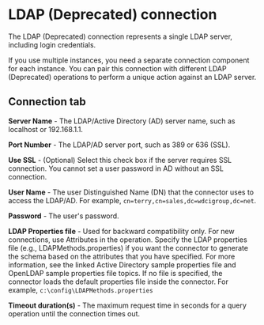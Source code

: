 # LDAP (Deprecated) connection 

<head>
  <meta name="guidename" content="Integration"/>
  <meta name="context" content="GUID-ffd91da7-c2ac-4379-89a3-972930c009e9"/>
</head>


The LDAP (Deprecated) connection represents a single LDAP server, including login credentials.

If you use multiple instances, you need a separate connection component for each instance. You can pair this connection with different LDAP (Deprecated) operations to perform a unique action against an LDAP server.

## Connection tab 

**Server Name** - The LDAP/Active Directory \(AD\) server name, such as localhost or 192.168.1.1.

**Port Number** - 
The LDAP/AD server port, such as 389 or 636 \(SSL\).

**Use SSL** - 
\(Optional\) Select this check box if the server requires SSL connection. You cannot set a user password in AD without an SSL connection.

**User Name** - 
The user Distinguished Name \(DN\) that the connector uses to access the LDAP/AD. For example, `cn=terry,cn=sales,dc=wdcigroup,dc=net`.

**Password** - 
The user's password.

**LDAP Properties file** - 
Used for backward compatibility only. For new connections, use Attributes in the operation. Specify the LDAP properties file \(e.g., LDAPMethods.properties\) if you want the connector to generate the schema based on the attributes that you have specified. For more information, see the linked Active Directory sample properties file and OpenLDAP sample properties file topics. If no file is specified, the connector loads the default properties file inside the connector. For example, `c:\config\LDAPMethods.properties`

**Timeout duration\(s\)** - 
The maximum request time in seconds for a query operation until the connection times out.